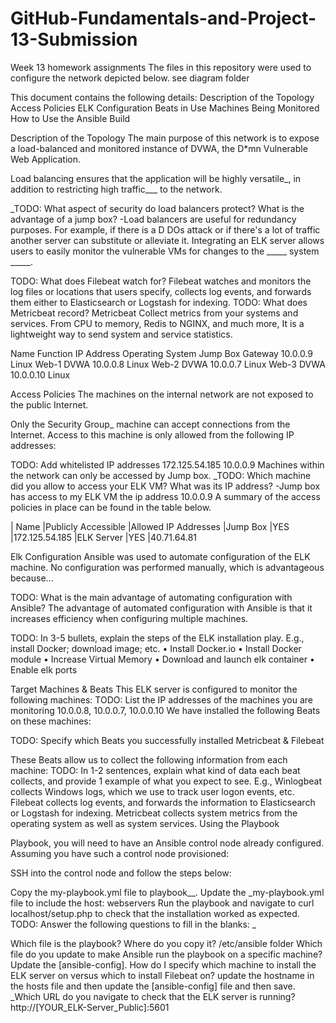 # GitHub-Fundamentals-and-Project-13-Submission
Week 13 homework assignments
The files in this repository were used to configure the network depicted below.
see diagram folder

This document contains the following details:
Description of the Topology
Access Policies
ELK Configuration
Beats in Use
Machines Being Monitored
How to Use the Ansible Build

Description of the Topology
The main purpose of this network is to expose a load-balanced and monitored instance of DVWA, the D*mn Vulnerable Web Application.

Load balancing ensures that the application will be highly versatile_, in addition to restricting high traffic___ to the network.

_TODO: What aspect of security do load balancers protect? What is the advantage of a jump box?
-Load balancers are useful for redundancy purposes. For example, if there is a D DOs attack or if there's a lot of traffic another server can substitute or alleviate it.
Integrating an ELK server allows users to easily monitor the vulnerable VMs for changes to the _____ system _____.

TODO: What does Filebeat watch for? 
Filebeat watches and monitors the log files or locations that users specify, collects log events, and forwards them either to Elasticsearch or Logstash for indexing.
TODO: What does Metricbeat record? 
Metricbeat Collect metrics from your systems and services. From CPU to memory, Redis to NGINX, and much more, It is a lightweight way to send system and service statistics.

Name	Function	IP Address	Operating System
Jump Box	 Gateway	10.0.0.9	Linux
Web-1	     DVWA	   10.0.0.8 	Linux
Web-2	     DVWA    10.0.0.7	  Linux
Web-3	     DVWA	   10.0.0.10   Linux

Access Policies
The machines on the internal network are not exposed to the public Internet.

Only the Security Group_ machine can accept connections from the Internet. Access to this machine is only allowed from the following IP addresses:

TODO: Add whitelisted IP addresses 172.125.54.185 10.0.0.9 Machines within the network can only be accessed by Jump box.
_TODO: Which machine did you allow to access your ELK VM? What was its IP address? -Jump box has access to my ELK VM the ip address 10.0.0.9 A summary of the access policies in place can be found in the table below.

| Name	    |Publicly Accessible	|Allowed IP Addresses
|Jump Box	  |YES	                 |172.125.54.185
|ELK Server	|YES	                 |40.71.64.81

Elk Configuration
Ansible was used to automate configuration of the ELK machine. No configuration was performed manually, which is advantageous because...

TODO: What is the main advantage of automating configuration with Ansible?
The advantage of automated configuration with Ansible is that it increases efficiency when configuring multiple machines.

TODO: In 3-5 bullets, explain the steps of the ELK installation play. E.g., install Docker; download image; etc.
• Install Docker.io 
• Install Docker module 
• Increase Virtual Memory 
• Download and launch elk container 
• Enable elk ports 

Target Machines & Beats
This ELK server is configured to monitor the following machines:
TODO: List the IP addresses of the machines you are monitoring
10.0.0.8, 10.0.0.7, 10.0.0.10
We have installed the following Beats on these machines:

TODO: Specify which Beats you successfully installed
Metricbeat & Filebeat 

These Beats allow us to collect the following information from each machine:
TODO: In 1-2 sentences, explain what kind of data each beat collects, and provide 1 example of what you expect to see. E.g., Winlogbeat collects Windows logs, which we use to track user logon events, etc.
Filebeat collects log events, and forwards the information to Elasticsearch or Logstash for indexing.
Metricbeat collects system metrics from the operating system as well as system services.
Using the Playbook

Playbook, you will need to have an Ansible control node already configured. Assuming you have such a control node provisioned:

SSH into the control node and follow the steps below:

Copy the my-playbook.yml file to playbook__.
Update the _my-playbook.yml file to include the host: webservers
Run the playbook and navigate to curl localhost/setup.php to check that the installation worked as expected.
TODO: Answer the following questions to fill in the blanks: _

Which file is the playbook? Where do you copy it?
/etc/ansible folder
Which file do you update to make Ansible run the playbook on a specific machine? 
Update the [ansible-config].
How do I specify which machine to install the ELK server on versus which to install Filebeat on?
update the hostname in the hosts file and then update the [ansible-config] file and then save.
_Which URL do you navigate to check that the ELK server is running?
http://[YOUR_ELK-Server_Public]:5601
